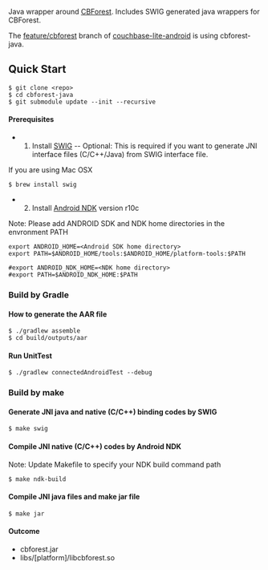 
Java wrapper around [CBForest](https://github.com/couchbaselabs/cbforest).  Includes SWIG generated java wrappers for CBForest.

The [feature/cbforest](https://github.com/couchbase/couchbase-lite-android/tree/feature/cbforest) branch of [couchbase-lite-android](https://github.com/couchbase/couchbase-lite-android) is using cbforest-java.

## Quick Start

```
$ git clone <repo>
$ cd cbforest-java
$ git submodule update --init --recursive
```
#### Prerequisites
* 1. Install [SWIG](http://www.swig.org/)  -- Optional: This is required if you want to generate JNI interface files (C/C++/Java) from SWIG interface file.

If you are using Mac OSX
```
$ brew install swig
```

* 2. Install [Android NDK](https://developer.android.com/tools/sdk/ndk/index.html) version r10c

Note: Please add ANDROID SDK and NDK home directories in the envronment PATH
```
export ANDROID_HOME=<Android SDK home directory>
export PATH=$ANDROID_HOME/tools:$ANDROID_HOME/platform-tools:$PATH

#export ANDROID_NDK_HOME=<NDK home directory>
#export PATH=$ANDROID_NDK_HOME:$PATH
```

### Build by Gradle

#### How to generate the AAR file
```
$ ./gradlew assemble
$ cd build/outputs/aar
```
#### Run UnitTest
```
$ ./gradlew connectedAndroidTest --debug
```

### Build by make

#### Generate JNI java and native (C/C++) binding codes by SWIG
```
$ make swig
```
#### Compile JNI native (C/C++) codes by Android NDK
Note: Update Makefile to specify your NDK build command path
```
$ make ndk-build
```
#### Compile JNI java files and make jar file
```
$ make jar
```

#### Outcome 
* cbforest.jar
* libs/[platform]/libcbforest.so
